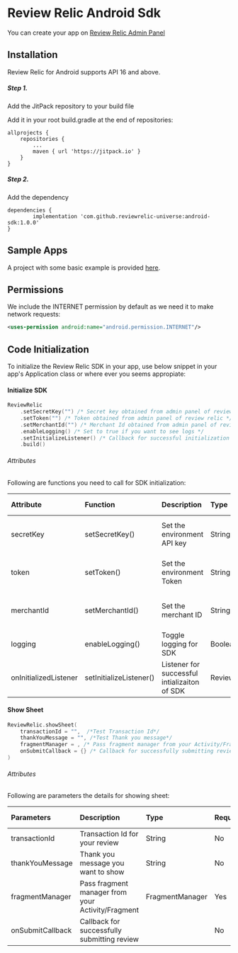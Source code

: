 # Review Relic Android Sdk
You can create your app on [Review Relic Admin Panel](https://reviewrelic.com/)

## Installation

Review Relic for Android supports API 16 and above.

##### Step 1.
Add the JitPack repository to your build file

Add it in your root build.gradle at the end of repositories:

```Gradle
allprojects {
    repositories {
        ...
        maven { url 'https://jitpack.io' }
    }
}
```

##### Step 2.
Add the dependency

```Gradle
dependencies {
        implementation 'com.github.reviewrelic-universe:android-sdk:1.0.0'
}
```

## Sample Apps

A project with some basic example is provided [here](https://github.com/reviewrelic-universe/android-sdk/tree/1.0.0/sample).

## Permissions

We include the INTERNET permission by default as we need it to make network requests:
```xml
<uses-permission android:name="android.permission.INTERNET"/>
```
## Code Initialization

To initialize the Review Relic SDK in your app, use below snippet in your app's Application class or where ever you seems appropiate:

#### Initialize SDK

```kotlin
ReviewRelic
    .setSecretKey("") /* Secret key obtained from admin panel of review relic */
    .setToken("") /* Token obtained from admin panel of review relic */
    .setMerchantId("") /* Merchant Id obtained from admin panel of review relic */
    .enableLogging() /* Set to true if you want to see logs */
    .setInitializeListener() /* Callback for successful initialization of SDK */
    .build()
```

###### Attributes

Following are functions you need to call for SDK initialization:

| Attribute | Function |  Description | Type | Required | Default value |
|:---|:---|:---|:---|:---|:---|
| secretKey | setSecretKey() |Set the environment API key | String | Yes | Should be non-null |
| token | setToken() | Set the environment Token | String | Yes| Should be non-null |
| merchantId | setMerchantId() | Set the merchant ID | String| Yes | Should be non-null |
| logging | enableLogging() | Toggle logging for SDK | Boolean| No | false |
| onInitializedListener | setInitializeListener() | Listener for successful intializaiton of SDK | ReviewRelicOnInitializedListener | No | Null |

#### Show Sheet

```kotlin
ReviewRelic.showSheet(
    transactionId = "",  /*Test Transaction Id*/
    thankYouMessage = "", /*Test Thank you message*/
    fragmentManager = , /* Pass fragment manager from your Activity/Fragment */
    onSubmitCallback = {} /* Callback for successfully submitting review */
)
```
###### Attributes

Following are parameters the details for showing sheet:

| Parameters  |  Description | Type | Required | Default value |
|:---|:---|:---|:---|:---|
| transactionId | Transaction Id for your review | String | No | null
| thankYouMessage | Thank you message you want to show  | String | No | "Thank you" |
| fragmentManager | Pass fragment manager from your Activity/Fragment | FragmentManager | Yes | Should be non-null |
| onSubmitCallback | Callback for successfully submitting review | | No

